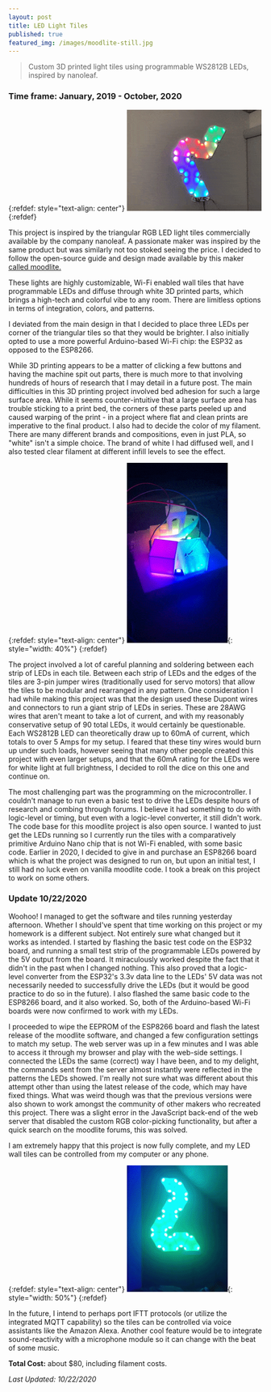 ```yaml
---
layout: post
title: LED Light Tiles
published: true
featured_img: /images/moodlite-still.jpg
---
```


> Custom 3D printed light tiles using programmable WS2812B LEDs, inspired by nanoleaf.

<!-- excerpt-end -->
### Time frame: January, 2019 - October, 2020

{:refdef: style="text-align: center"}
![Finished product.](/images/moodlite.gif "Finished Product.")
{:refdef}

This project is inspired by the triangular RGB LED light tiles commercially available by the company nanoleaf. A passionate maker was inspired by the same product but was similarly not too stoked seeing the price. I decided to follow the open-source guide and design made available by this maker [called moodlite.](https://moodlite.co.uk/)

These lights are highly customizable, Wi-Fi enabled wall tiles that have programmable LEDs and diffuse through white 3D printed parts, which brings a high-tech and colorful vibe to any room. There are limitless options in terms of integration, colors, and patterns.

I deviated from the main design in that I decided to place three LEDs per corner of the triangular tiles so that they would be brighter. I also initially opted to use a more powerful Arduino-based Wi-Fi chip: the ESP32 as opposed to the ESP8266. 

While 3D printing appears to be a matter of clicking a few buttons and having the machine spit out parts, there is much more to that involving hundreds of hours of research that I may detail in a future post. The main difficulties in this 3D printing project involved bed adhesion for such a large surface area. While it seems counter-intuitive that a large surface area has trouble sticking to a print bed, the corners of these parts peeled up and caused warping of the print - in a project where flat and clean prints are imperative to the final product. I also had to decide the color of my filament. There are many different brands and compositions, even in just PLA, so "white" isn't a simple choice. The brand of white I had diffused well, and I also tested clear filament at different infill levels to see the effect.

{:refdef: style="text-align: center"}
![Diffusion testing](/images/led-testing.gif "Diffusion testing"){: style="width: 40%"}
{:refdef}

The project involved a lot of careful planning and soldering between each strip of LEDs in each tile. Between each strip of LEDs and the edges of the tiles are 3-pin jumper wires (traditionally used for servo motors) that allow the tiles to be modular and rearranged in any pattern. One consideration I had while making this project was that the design used these Dupont wires and connectors to run a giant strip of LEDs in series. These are 28AWG wires that aren't meant to take a lot of current, and with my reasonably conservative setup of 90 total LEDs, it would certainly be questionable. Each WS2812B LED can theoretically draw up to 60mA of current, which totals to over 5 Amps for my setup. I feared that these tiny wires would burn up under such loads, however seeing that many other people created this project with even larger setups, and that the 60mA rating for the LEDs were for white light at full brightness, I decided to roll the dice on this one and continue on. 

The most challenging part was the programming on the microcontroller. I couldn't manage to run even a basic test to drive the LEDs despite hours of research and combing through forums. I believe it had something to do with logic-level or timing, but even with a logic-level converter, it still didn't work. The code base for this moodlite project is also open source. I wanted to just get the LEDs running so I currently run the tiles with a comparatively primitive Arduino Nano chip that is not Wi-Fi enabled, with some basic code. Earlier in 2020, I decided to give in and purchase an ESP8266 board which is what the project was designed to run on, but upon an initial test, I still had no luck even on vanilla moodlite code. I took a break on this project to work on some others.

### Update 10/22/2020
Woohoo! I managed to get the software and tiles running yesterday afternoon. Whether I should've spent that time working on this project or my homework is a different subject. Not entirely sure what changed but it works as intended. I started by flashing the basic test code on the ESP32 board, and running a small test strip of the programmable LEDs powered by the 5V output from the board. It miraculously worked despite the fact that it didn't in the past when I changed nothing. This also proved that a logic-level converter from the ESP32's 3.3v data line to the LEDs' 5V data was not necessarily needed to successfully drive the LEDs (but it would be good practice to do so in the future). I also flashed the same basic code to the ESP8266 board, and it also worked. So, both of the Arduino-based Wi-Fi boards were now confirmed to work with my LEDs. 

I proceeded to wipe the EEPROM of the ESP8266 board and flash the latest release of the moodlite software, and changed a few configuration settings to match my setup. The web server was up in a few minutes and I was able to access it through my browser and play with the web-side settings. I connected the LEDs the same (correct) way I have been, and to my delight, the commands sent from the server almost instantly were reflected in the patterns the LEDs showed. I'm really not sure what was different about this attempt other than using the latest release of the code, which may have fixed things. What was weird though was that the previous versions were also shown to work amongst the community of other makers who recreated this project. There was a slight error in the JavaScript back-end of the web server that disabled the custom RGB color-picking functionality, but after a quick search on the moodlite forums, this was solved. 

I am extremely happy that this project is now fully complete, and my LED wall tiles can be controlled from my computer or any phone. 

{:refdef: style="text-align: center"}
![Finished Product Part 2](/images/moodlite-working.gif "Finished Product Part 2"){: style="width: 50%"}
{:refdef}

In the future, I intend to perhaps port IFTT protocols (or utilize the integrated MQTT capability) so the tiles can be controlled via voice assistants like the Amazon Alexa. Another cool feature would be to integrate sound-reactivity with a microphone module so it can change with the beat of some music.


**Total Cost:** about $80, including filament costs.

*Last Updated: 10/22/2020*
